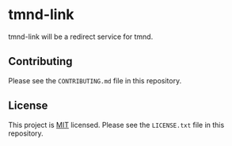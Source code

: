 # tmnd-link

tmnd-link will be a redirect service for tmnd.


## Contributing

Please see the `CONTRIBUTING.md` file in this repository.


## License

This project is [MIT](https://choosealicense.com/licenses/mit/ "MIT License | Choose a License") licensed. Please see the `LICENSE.txt` file in this repository.
